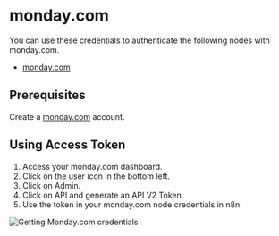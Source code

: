 # monday.com

You can use these credentials to authenticate the following nodes with monday.com.
- [monday.com](/workflow/integrations/nodes/n8n-nodes-base.mondayCom/)

## Prerequisites

Create a [monday.com](https://monday.com/) account.

## Using Access Token
1. Access your monday.com dashboard.
2. Click on the user icon in the bottom left.
3. Click on Admin.
4. Click on API and generate an API V2 Token.
5. Use the token in your monday.com node credentials in n8n.

![Getting Monday.com credentials](/_images/integrations/credentials/mondaycom/using-access-token.gif)
